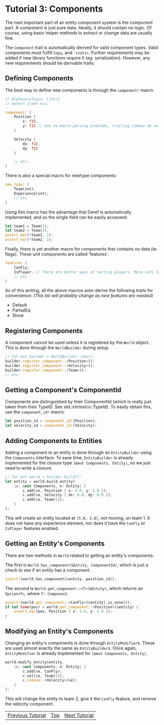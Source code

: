 Tutorial 3: Components
======================
The next important part of an entity component system is the component part.
A component is just pure data. Ideally, it should contain no logic. Of course,
using basic helper methods to extract or change data are usually fine.

The `Component` trait is automatically derived for valid component types.
Valid components must fulfill `Copy`, and `'static`. Further requirements may
be added if new library functions require it (eg: serialization). However, any
new requirements should be derivable traits.

## Defining Components

The best way to define new components is through the `component!` macro.
```rust
// #[phase(plugin, link)]
// extern crate ecs;

component! {
    Position {
        x: f32,
        y: f32 // Due to macro parsing problems, trailing commas do not work.
    }

    Velocity {
        dx: f32,
        dy: f32
    }

    // etc.
}
```
There is also a special macro for newtype components:
```rust
new_type! {
    Team(int);
    Experience(int);
    // etc.
}
```
Using this macro has the advantage that Deref is automatically implemented,
and so the single field can be easily accessed:
```rust
let team1 = Team(1);
let team2 = Team(2);
assert_eq!(*team1, 1);
assert_eq!(*team2, 2);
```
Finally, there is yet another macro for components that contains no data (ie:
flags). These unit components are called 'features'.
```rust
feature! {
    CanFly;
    IsPlayer; // There are better ways of sorting players. More info later.
    // etc.
}
```
As of this writing, all the above macros auto-derive the following traits for
convenience:
_(This list will probably change as new features are needed)_
- Default
- PartialEq
- Show

## Registering Components

A component cannot be used unless it is registered by the `World` object. This
is done through the `WorldBuilder` during setup.
```rust
// let mut builder = WorldBuilder::new();
builder.register_component::<Position>();
builder.register_component::<Velocity>();
builder.register_component::<Team>();
// etc.
```

## Getting a Component's ComponentId

Components are distinguished by their ComponentId (which is really just taken
from their TypeID. See std::intrinsics::TypeId). To easily obtain this, use
the `component_id!` macro:
```rust
let position_id = component_id!(Position);
let velocity_id = component_id!(Velocity);
```

## Adding Components to Entities

Adding a component to an entity is done through an `EntityBuilder` using the
`Components` interface. To save time, `EntityBuilder` is already implemented
for the closure type `|&mut Components, Entity|`, so we just need to write a
closure.
```rust
// let mut world = builder.build();
let entity = world.build_entity(
    |c: &mut Components, e: Entity| {
        c.add(&e, Position { x: 5.0, y: 2.0 });
        c.add(&e, Velocity { dx: 0.0, dy: 0.0 });
        c.add(&e, Team(1));
    }
);
```
This will create an entity located at `(5.0, 2.0)`, not moving, on team 1.
It does not have any experience element, nor does it have the `CanFly` or
`IsPlayer` features enabled.

## Getting an Entity's Components

There are two methods in `World` related to getting an entity's components.

The first is `World.has_component(&Entity, ComponentId)`, which is just a
check to see if an entity has a component.
```rust
assert!(world.has_component(&entity, position_id));
```
The second is `World.get_component::<T>(&Entity)`, which returns an
`Option<T>`, where `T: Component`.
```rust
assert!(world.get_component::<CanFly>(&entity).is_none());
if let Some(pos) = world.get_component::<Position>(&entity) {
    assert_eq!(pos, Position { x: 5.0, y: 2.0 });
}
```

## Modifying an Entity's Components

Changing an entity's components is done through `EntityModifier`s. These are
used almost exactly the same as `EntityBuilder`s. Once again, `EntityModifier`
is already implemented for `|&mut Components, Entity|`.
```rust
world.modify_entity(entity,
    |c: &mut Components, e: Entity| {
        c.add(&e, CanFly);
        c.set(&e, Team(2));
        c.remove::<Velocity>(&e);
    }
);
```
This will change the entity to team 2, give it the `CanFly` feature, and
remove the velocity component.


<table style="width:100%">
<tr>
<td style="text-align:left"><a href="tutorial2.md">Previous Tutorial</a></td>
<td style="text-align:center"><a href="tutorials.md">Top</a></td>
<td style="text-align:right"><a href="tutorial4.md">Next Tutorial</a></td>
</tr>
</table>
